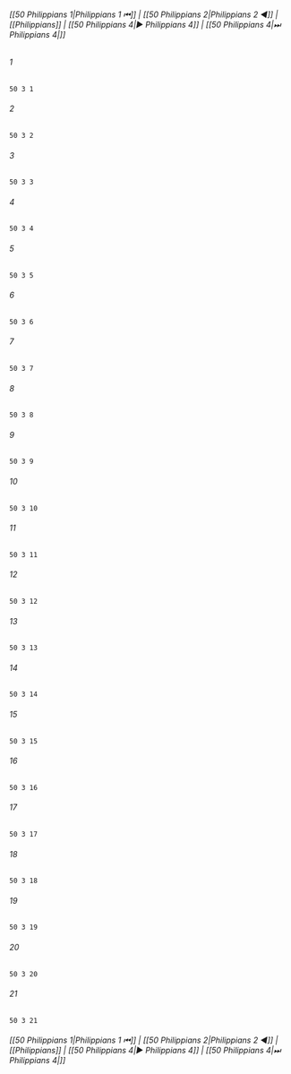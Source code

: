 
###### [[50 Philippians 1|Philippians 1 ⏮]] | [[50 Philippians 2|Philippians 2 ◀]] | [[Philippians]] | [[50 Philippians 4|▶ Philippians 4]] | [[50 Philippians 4|⏭ Philippians 4|]]

###### 1
``` verse
50 3 1 
```
###### 2
``` verse
50 3 2 
```
###### 3
``` verse
50 3 3 
```
###### 4
``` verse
50 3 4 
```
###### 5
``` verse
50 3 5 
```
###### 6
``` verse
50 3 6 
```
###### 7
``` verse
50 3 7 
```
###### 8
``` verse
50 3 8 
```
###### 9
``` verse
50 3 9 
```
###### 10
``` verse
50 3 10 
```
###### 11
``` verse
50 3 11 
```
###### 12
``` verse
50 3 12 
```
###### 13
``` verse
50 3 13 
```
###### 14
``` verse
50 3 14 
```
###### 15
``` verse
50 3 15 
```
###### 16
``` verse
50 3 16 
```
###### 17
``` verse
50 3 17 
```
###### 18
``` verse
50 3 18 
```
###### 19
``` verse
50 3 19 
```
###### 20
``` verse
50 3 20 
```
###### 21
``` verse
50 3 21 
```

###### [[50 Philippians 1|Philippians 1 ⏮]] | [[50 Philippians 2|Philippians 2 ◀]] | [[Philippians]] | [[50 Philippians 4|▶ Philippians 4]] | [[50 Philippians 4|⏭ Philippians 4|]]

